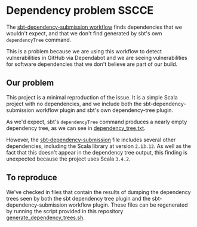 # Dependency problem SSCCE

The [sbt-dependency-submission workflow](https://github.com/scalacenter/sbt-dependency-submission) finds dependencies that we wouldn't expect, and that we don't find generated by sbt's own `dependencyTree` command.

This is a problem because we are using this workflow to detect vulnerabilities in GitHub via Dependabot and we are seeing vulnerabilities for software dependencies that we don't believe are part of our build.

## Our problem

This project is a minimal reproduction of the issue. It is a simple Scala project with no dependencies, and we include both the sbt-dependency-submission workflow plugin and sbt's own dependency-tree plugin.

As we'd expect, sbt's `dependencyTree` command produces a nearly empty dependency tree, as we can see in [dependency_tree.txt](dependency_tree.txt).

However, the [sbt-dependency-submission](sbt_dependency_submission_workflow.json) file includes several other dependencies, including the Scala library at version `2.13.12`. As well as the fact that this doesn't appear in the dependency tree output, this finding is unexpected because the project uses Scala `3.4.2`.

## To reproduce

We've checked in files that contain the results of dumping the dependency trees seen by both the sbt dependency tree plugin and the sbt-dependency-submission workflow plugin.
These files can be regenerated by running the script provided in this repository [generate_dependency_trees.sh](generate_dependency_trees.sh).

